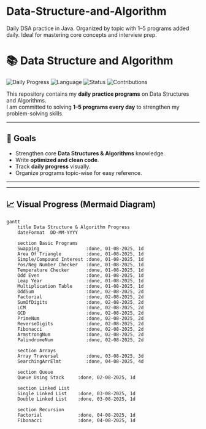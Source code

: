 # Data-Structure-and-Algorithm
Daily DSA practice in Java. Organized by topic with 1–5 programs added daily. Ideal for mastering core concepts and interview prep.

# 📚 Data Structure and Algorithm

![Daily Progress](https://img.shields.io/badge/DSA-Daily%20Update-brightgreen)
![Language](https://img.shields.io/badge/Language-Java-blue)
![Status](https://img.shields.io/badge/Progress-Active-success)
![Contributions](https://github-readme-streak-stats.herokuapp.com/?user=mohd2317&theme=dark)



This repository contains my **daily practice programs** on Data Structures and Algorithms.  
I am committed to solving **1–5 programs every day** to strengthen my problem-solving skills.

---

## 🚀 Goals
- Strengthen core **Data Structures & Algorithms** knowledge.
- Write **optimized and clean code**.
- Track **daily progress** visually.
- Organize programs topic-wise for easy reference.

---
---

## 📈 Visual Progress (Mermaid Diagram)
```mermaid
gantt
    title Data Structure & Algorithm Progress
    dateFormat  DD-MM-YYYY

    section Basic Programs
    Swapping                 :done, 01-08-2025, 1d
    Area Of Triangle         :done, 01-08-2025, 1d
    Simple/Compound Interest :done, 01-08-2025, 1d
    Pos/Neg Number Checker   :done, 01-08-2025, 1d
    Temperature Checker      :done, 01-08-2025, 1d
    Odd Even                 :done, 01-08-2025, 1d
    Leap Year                :done, 01-08-2025, 1d
    Multiplication Table     :done, 01-08-2025, 1d
    OddSum                   :done, 02-08-2025, 2d
    Factorial                :done, 02-08-2025, 2d
    SumOfDigits              :done, 02-08-2025, 2d
    LCM                      :done, 02-08-2025, 2d
    GCD                      :done, 02-08-2025, 2d
    PrimeNum                 :done, 02-08-2025, 2d
    ReverseDigits            :done, 02-08-2025, 2d
    Fibonacci                :done, 02-08-2025, 2d
    ArmstrongNum             :done, 02-08-2025, 2d
    PalindromeNum            :done, 02-08-2025, 2d

    section Arrays
    Array Traversal          :done, 03-08-2025, 3d
    SearchingArrElmt         :done, 04-08-2025, 4d

    section Queue
    Queue Using Stack     :done, 02-08-2025, 1d

    section Linked List
    Single Linked List    :done, 03-08-2025, 1d
    Double Linked List    :done, 03-08-2025, 1d

    section Recursion
    Factorial             :done, 04-08-2025, 1d
    Fibonacci             :done, 04-08-2025, 1d



